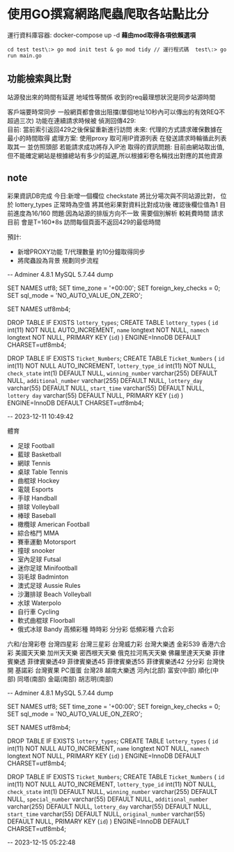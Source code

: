 # 使用GO撰寫網路爬蟲爬取各站點比分
 運行資料庫容器:
 docker-compose up -d 
 **藉由mod取得各項依賴選項**

 `cd test
 test\:> go mod init test & go mod tidy
 // 運行程式碼 
 test\:> go run main.go `


## 功能檢索與比對

站源發出來的時間有延遲 地域性等關係 收到的req最理想狀況是同步站源時間

客戶端要時常同步 一般網頁都會做出阻擋(單個地址10秒內可以傳出的有效REQ不超過三次)
功能在連續請求時候被
偵測回傳429:  
目前: 當前索引返回429之後保留重新進行訪問
未來: 代理的方式請求確保數據在最小的時間取得
處理方案: 使用proxy 取可用IP資源列表 在發送請求時輪循此列表取其一 並仿照頭部 若能請求成功將存入IP池
取得的資訊問題: 目前由網站取出值,但不能確定網站是根據總站有多少的延遲,所以根據彩卷名稱找出對應的其他資源


## note
彩果資訊DB完成 
今日:新增一個欄位 checkstate 將比分場次與不同站源比對，
位於 lottery_types  正常時為空值
將其他彩果對資料比對成功後 確認後欄位值為1
目前進度為16/160 
問題:因為站源的排版方向不一致 需要個別解析 較耗費時間
請求目前 會是T=160*8s 訪問每個頁面不返回429的最低時間

預計:
- 新增PROXY功能 T/代理數量 約10分鐘取得同步
- 將爬蟲設為背景 規劃同步流程


-- Adminer 4.8.1 MySQL 5.7.44 dump

SET NAMES utf8;
SET time_zone = '+00:00';
SET foreign_key_checks = 0;
SET sql_mode = 'NO_AUTO_VALUE_ON_ZERO';

SET NAMES utf8mb4;

DROP TABLE IF EXISTS `lottery_types`;
CREATE TABLE `lottery_types` (
  `id` int(11) NOT NULL AUTO_INCREMENT,
  `name` longtext NOT NULL,
  `namech` longtext NOT NULL,
  PRIMARY KEY (`id`)
) ENGINE=InnoDB DEFAULT CHARSET=utf8mb4;


DROP TABLE IF EXISTS `Ticket_Numbers`;
CREATE TABLE `Ticket_Numbers` (
  `id` int(11) NOT NULL AUTO_INCREMENT,
  `lottery_type_id` int(11) NOT NULL,
  `check_state` int(1) DEFAULT NULL,
  `winning_number` varchar(255) DEFAULT NULL,
  `additional_number` varchar(255) DEFAULT NULL,
  `lottery_day` varchar(55) DEFAULT NULL,
  `start_time` varchar(55) DEFAULT NULL,
  `lottery day` varchar(55) DEFAULT NULL,
  PRIMARY KEY (`id`)
) ENGINE=InnoDB DEFAULT CHARSET=utf8mb4;


-- 2023-12-11 10:49:42

體育
* 足球 Football 
* 藍球 Basketball
* 網球 Tennis
* 桌球  Table Tennis
* 曲棍球 Hockey
* 電競 Esports  
* 手球 Handball
* 排球 Volleyball
* 棒球 Baseball
* 橄欖球 American Football
* 綜合格鬥 MMA
* 賽車運動 Motorsport
* 撞球 snooker
* 室內足球 Futsal
* 迷你足球 Minifootball
* 羽毛球 Badminton
* 澳式足球 Aussie Rules
* 沙灘排球 Beach Volleyball
* 水球 Waterpolo
* 自行車 Cycling
* 軟式曲棍球 Floorball
* 俄式冰球 Bandy
高頻彩種
  時時彩
  分分彩
低頻彩種
  六合彩 

六和/台灣彩卷
  台灣四星彩
  台灣三星彩
  台灣威力彩
  台灣大樂透
  金彩539
  香港六合彩
美國天天樂
  加州天天樂
  密西根天天樂
  俄克拉河馬天天樂
  佛羅里達天天樂
菲律賓樂透
  菲律賓樂透49
  菲律賓樂透45
  菲律賓樂透55
  菲律賓樂透42
分分彩
  台灣快開
基諾彩
  台灣賓果
PC蛋蛋
  台灣28
越南大樂透
  河內(北部)
  富安(中部)
  順化(中部)
  同塔(南部)
  金甌(南部)
  胡志明(南部)
 

 -- Adminer 4.8.1 MySQL 5.7.44 dump

SET NAMES utf8;
SET time_zone = '+00:00';
SET foreign_key_checks = 0;
SET sql_mode = 'NO_AUTO_VALUE_ON_ZERO';

SET NAMES utf8mb4;

DROP TABLE IF EXISTS `lottery_types`;
CREATE TABLE `lottery_types` (
  `id` int(11) NOT NULL AUTO_INCREMENT,
  `name` longtext NOT NULL,
  `namech` longtext NOT NULL,
  PRIMARY KEY (`id`)
) ENGINE=InnoDB DEFAULT CHARSET=utf8mb4;


DROP TABLE IF EXISTS `Ticket_Numbers`;
CREATE TABLE `Ticket_Numbers` (
  `id` int(11) NOT NULL AUTO_INCREMENT,
  `lottery_type_id` int(11) NOT NULL,
  `check_state` int(1) DEFAULT NULL,
  `winning_number` varchar(255) DEFAULT NULL,
  `special_number` varchar(55) DEFAULT NULL,
  `additional_number` varchar(255) DEFAULT NULL,
  `lottery_day` varchar(55) DEFAULT NULL,
  `start_time` varchar(55) DEFAULT NULL,
  `original_number` varchar(55) DEFAULT NULL,
  PRIMARY KEY (`id`)
) ENGINE=InnoDB DEFAULT CHARSET=utf8mb4;


-- 2023-12-15 05:22:48

 
